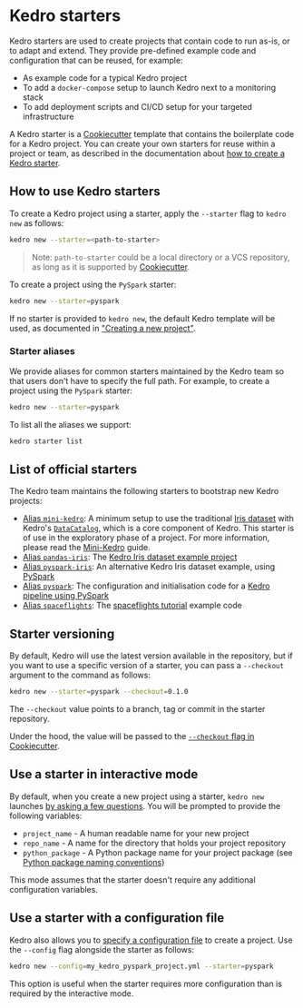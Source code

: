# Kedro starters

Kedro starters are used to create projects that contain code to run as-is, or to adapt and extend. They provide pre-defined example code and configuration that can be reused, for example:

* As example code for a typical Kedro project
* To add a `docker-compose` setup to launch Kedro next to a monitoring stack
* To add deployment scripts and CI/CD setup for your targeted infrastructure

A Kedro starter is a [Cookiecutter](https://cookiecutter.readthedocs.io/en/1.7.2/) template that contains the boilerplate code for a Kedro project. You can create your own starters for reuse within a project or team, as described in the documentation about [how to create a Kedro starter](../07_extend_kedro/05_create_kedro_starters.md).

## How to use Kedro starters

To create a Kedro project using a starter, apply the `--starter` flag to `kedro new` as follows:

```bash
kedro new --starter=<path-to-starter>
```
> Note: `path-to-starter` could be a local directory or a VCS repository, as long as it is supported by [Cookiecutter](https://cookiecutter.readthedocs.io/en/1.7.2/usage.html).

To create a project using the `PySpark` starter:

```bash
kedro new --starter=pyspark
```

If no starter is provided to `kedro new`, the default Kedro template will be used, as documented in ["Creating a new project"](./04_new_project.md).

### Starter aliases

We provide aliases for common starters maintained by the Kedro team so that users don't have to specify the full path. For example, to create a project using the `PySpark` starter:

```bash
kedro new --starter=pyspark
```

To list all the aliases we support:

```bash
kedro starter list
```

## List of official starters

The Kedro team maintains the following starters to bootstrap new Kedro projects:

* [Alias `mini-kedro`](https://github.com/quantumblacklabs/kedro-starters/tree/master/mini-kedro): A minimum setup to use the traditional [Iris dataset](https://www.kaggle.com/uciml/iris) with Kedro's [`DataCatalog`](../05_data/01_data_catalog.md), which is a core component of Kedro. This starter is of use in the exploratory phase of a project. For more information, please read the [Mini-Kedro](../04_kedro_project_setup/04_mini_kedro.md) guide.
* [Alias `pandas-iris`](https://github.com/quantumblacklabs/kedro-starters/tree/master/pandas-iris): The [Kedro Iris dataset example project](./05_example_project.md)
* [Alias `pyspark-iris`](https://github.com/quantumblacklabs/kedro-starters/tree/master/pyspark-iris): An alternative Kedro Iris dataset example, using [PySpark](../11_tools_integration/01_pyspark.md)
* [Alias `pyspark`](https://github.com/quantumblacklabs/kedro-starters/tree/master/pyspark): The configuration and initialisation code for a [Kedro pipeline using PySpark](../11_tools_integration/01_pyspark.md)
* [Alias `spaceflights`](https://github.com/quantumblacklabs/kedro-starters/tree/master/spaceflights): The [spaceflights tutorial](../03_tutorial/01_spaceflights_tutorial.md) example code

## Starter versioning

By default, Kedro will use the latest version available in the repository, but if you want to use a specific version of a starter, you can pass a `--checkout` argument to the command as follows:

```bash
kedro new --starter=pyspark --checkout=0.1.0
```

The `--checkout` value points to a branch, tag or commit in the starter repository.

Under the hood, the value will be passed to the [`--checkout` flag in Cookiecutter](https://cookiecutter.readthedocs.io/en/1.7.2/usage.html#works-directly-with-git-and-hg-mercurial-repos-too).

## Use a starter in interactive mode

By default, when you create a new project using a starter, `kedro new` launches [by asking a few questions](./04_new_project.md#create-a-new-project-interactively). You will be prompted to provide the following variables:

* `project_name` - A human readable name for your new project
* `repo_name` - A name for the directory that holds your project repository
* `python_package` - A Python package name for your project package (see [Python package naming conventions](https://www.python.org/dev/peps/pep-0008/#package-and-module-names))

This mode assumes that the starter doesn't require any additional configuration variables.

## Use a starter with a configuration file

Kedro also allows you to [specify a configuration file](./04_new_project.md#Create-a-new-project-from-a-configuration-file) to create a project. Use the `--config` flag alongside the starter as follows:

```bash
kedro new --config=my_kedro_pyspark_project.yml --starter=pyspark
```

This option is useful when the starter requires more configuration than is required by the interactive mode.
